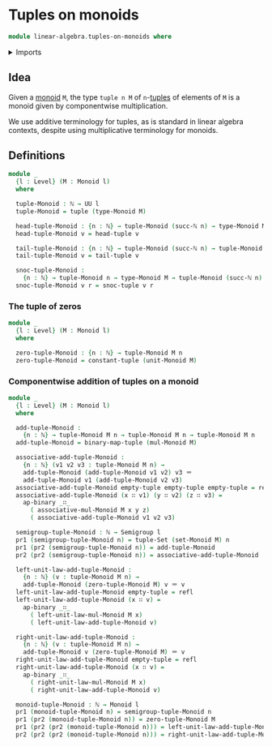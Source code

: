 # Tuples on monoids

```agda
module linear-algebra.tuples-on-monoids where
```

<details><summary>Imports</summary>

```agda
open import elementary-number-theory.natural-numbers

open import foundation.action-on-identifications-binary-functions
open import foundation.dependent-pair-types
open import foundation.function-extensionality
open import foundation.identity-types
open import foundation.universe-levels

open import group-theory.monoids
open import group-theory.semigroups

open import linear-algebra.constant-tuples

open import lists.functoriality-tuples
open import lists.tuples
```

</details>

## Idea

Given a [monoid](group-theory.monoids.md) `M`, the type `tuple n M` of
`n`-[tuples](lists.tuples.md) of elements of `M` is a monoid given by
componentwise multiplication.

We use additive terminology for tuples, as is standard in linear algebra
contexts, despite using multiplicative terminology for monoids.

## Definitions

```agda
module _
  {l : Level} (M : Monoid l)
  where

  tuple-Monoid : ℕ → UU l
  tuple-Monoid = tuple (type-Monoid M)

  head-tuple-Monoid : {n : ℕ} → tuple-Monoid (succ-ℕ n) → type-Monoid M
  head-tuple-Monoid v = head-tuple v

  tail-tuple-Monoid : {n : ℕ} → tuple-Monoid (succ-ℕ n) → tuple-Monoid n
  tail-tuple-Monoid v = tail-tuple v

  snoc-tuple-Monoid :
    {n : ℕ} → tuple-Monoid n → type-Monoid M → tuple-Monoid (succ-ℕ n)
  snoc-tuple-Monoid v r = snoc-tuple v r
```

### The tuple of zeros

```agda
module _
  {l : Level} (M : Monoid l)
  where

  zero-tuple-Monoid : {n : ℕ} → tuple-Monoid M n
  zero-tuple-Monoid = constant-tuple (unit-Monoid M)
```

### Componentwise addition of tuples on a monoid

```agda
module _
  {l : Level} (M : Monoid l)
  where

  add-tuple-Monoid :
    {n : ℕ} → tuple-Monoid M n → tuple-Monoid M n → tuple-Monoid M n
  add-tuple-Monoid = binary-map-tuple (mul-Monoid M)

  associative-add-tuple-Monoid :
    {n : ℕ} (v1 v2 v3 : tuple-Monoid M n) →
    add-tuple-Monoid (add-tuple-Monoid v1 v2) v3 ＝
    add-tuple-Monoid v1 (add-tuple-Monoid v2 v3)
  associative-add-tuple-Monoid empty-tuple empty-tuple empty-tuple = refl
  associative-add-tuple-Monoid (x ∷ v1) (y ∷ v2) (z ∷ v3) =
    ap-binary _∷_
      ( associative-mul-Monoid M x y z)
      ( associative-add-tuple-Monoid v1 v2 v3)

  semigroup-tuple-Monoid : ℕ → Semigroup l
  pr1 (semigroup-tuple-Monoid n) = tuple-Set (set-Monoid M) n
  pr1 (pr2 (semigroup-tuple-Monoid n)) = add-tuple-Monoid
  pr2 (pr2 (semigroup-tuple-Monoid n)) = associative-add-tuple-Monoid

  left-unit-law-add-tuple-Monoid :
    {n : ℕ} (v : tuple-Monoid M n) →
    add-tuple-Monoid (zero-tuple-Monoid M) v ＝ v
  left-unit-law-add-tuple-Monoid empty-tuple = refl
  left-unit-law-add-tuple-Monoid (x ∷ v) =
    ap-binary _∷_
      ( left-unit-law-mul-Monoid M x)
      ( left-unit-law-add-tuple-Monoid v)

  right-unit-law-add-tuple-Monoid :
    {n : ℕ} (v : tuple-Monoid M n) →
    add-tuple-Monoid v (zero-tuple-Monoid M) ＝ v
  right-unit-law-add-tuple-Monoid empty-tuple = refl
  right-unit-law-add-tuple-Monoid (x ∷ v) =
    ap-binary _∷_
      ( right-unit-law-mul-Monoid M x)
      ( right-unit-law-add-tuple-Monoid v)

  monoid-tuple-Monoid : ℕ → Monoid l
  pr1 (monoid-tuple-Monoid n) = semigroup-tuple-Monoid n
  pr1 (pr2 (monoid-tuple-Monoid n)) = zero-tuple-Monoid M
  pr1 (pr2 (pr2 (monoid-tuple-Monoid n))) = left-unit-law-add-tuple-Monoid
  pr2 (pr2 (pr2 (monoid-tuple-Monoid n))) = right-unit-law-add-tuple-Monoid
```
